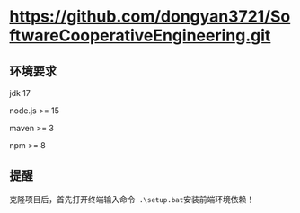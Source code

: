 # https://github.com/dongyan3721/SoftwareCooperativeEngineering.git

## 环境要求
jdk 17

node.js >= 15

maven >= 3

npm >= 8

## 提醒
克隆项目后，首先打开终端输入命令` .\setup.bat`安装前端环境依赖！

